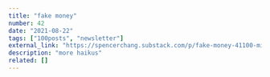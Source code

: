 ```yaml
---
title: "fake money"
number: 42
date: "2021-08-22"
tags: ["100posts", "newsletter"]
external_link: "https://spencerchang.substack.com/p/fake-money-41100-mini-"
description: "more haikus"
related: []
---
```

